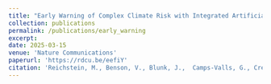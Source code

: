 ```yaml
---
title: "Early Warning of Complex Climate Risk with Integrated Artificial Intelligence"
collection: publications
permalink: /publications/early_warning
excerpt:
date: 2025-03-15
venue: 'Nature Communications'
paperurl: 'https://rdcu.be/eefiY'
citation: 'Reichstein, M., Benson, V., Blunk, J.,  Camps-Valls, G., Creuzig, F., Fearnley, C.J., Han, B., Kornhuber, K., , Rahaman, N.,  Schölkopf, B., Tárraga, J.M.,  Vinuesa, R.,  Dall, K., Denzler, J.,  Frank, D.,  Martini, G.,  Nganga, N., <b>Maddix, D.C.</b>, Weldemariam, K., (2025). &quot;Early Warning of Complex Climate Risk with Integrated Artificial Intelligence.&quot; <i> Nature Communications</i> 16, 2564.'
---
```

